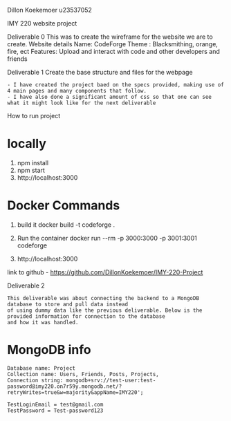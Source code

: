 Dillon Koekemoer u23537052

IMY 220 website project

Deliverable 0 
    This was to create the wireframe for the website we are to create.
    Website details
        Name: CodeForge
        Theme : Blacksmithing, orange, fire, ect
        Features: Upload and interact with code and other developers and friends


Deliverable 1
    Create the base structure and files for the webpage
    
    - I have created the project baed on the specs provided, making use of 4 main pages and many components that follow.
    - I have also done a significant amount of css so that one can see what it might look like for the next deliverable 

How to run project

# locally #

1. npm install
2. npm start
3. http://localhost:3000

# Docker Commands #
1. build it
docker build -t codeforge .

2. Run the container
    docker run --rm -p 3000:3000 -p 3001:3001 codeforge


3. http://localhost:3000

link to github - https://github.com/DillonKoekemoer/IMY-220-Project

Deliverable 2

    This deliverable was about connecting the backend to a MongoDB database to store and pull data instead
    of using dummy data like the previous deliverable. Below is the provided information for connection to the database
    and how it was handled.

# MongoDB info #
    Database name: Project
    Collection name: Users, Friends, Posts, Projects, 
    Connection string: mongodb+srv://test-user:test-password@imy220.on7r59y.mongodb.net/?retryWrites=true&w=majority&appName=IMY220';

    TestLoginEmail = test@gmail.com
    TestPassword = Test-password123


